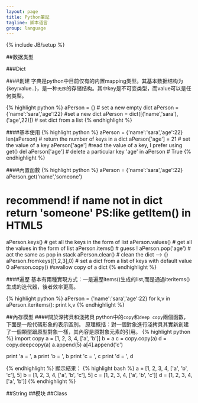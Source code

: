 ```yaml
---
layout: page
title: Python筆記
tagline: 脚本语言
group: language
---
```

{% include JB/setup %}

##数据类型

###Dict

####創建
字典是python中目前仅有的内置mapping类型。其基本数据结构为{key:value..}，是一种`无序`的存储结构。其中key是不可变类型，而value可以是任何类型。

{% highlight python %}
aPerson = {} # set a new empty dict
aPerson = {'name':'sara','age':22} #set a new dict
aPerson = dict([('name','sara'),('age',22)]) # set dict from a list
{% endhighlight %}

####基本使用
{% highlight python %}
aPerson = {'name':'sara','age':22}
len(aPerson) # return the number of keys in a dict
aPerson['age'] = 21 # set the value of a key
aPerson['age'] #read the value of a key, I prefer using get()
del aPerson['age'] # delete a particular key
'age' in aPerson # True
{% endhighlight %}

####內置函數
{% highlight python %}
aPerson = {'name':'sara','age':22}
aPerson.get('name','someone') 
# recommend! if name not in dict return 'someone'  PS:like getItem() in HTML5
aPerson.keys() # get all the keys in the form of list
aPerson.values() # get all the values in the form of list
aPerson.items() # guess !
aPerson.pop('age') # act the same as pop in stack
aPerson.clear() # clean the dict --> {}
aPerson.fromkeys([1,2,3],0) # set a dict from a list of keys with default value 0
aPerson.copy() #swallow copy of a dict
{% endhighlight %}

####遍歷
基本有兩種實現方式：一是遍歷items()生成的list,而是通過iteritems()生成的迭代器，後者效率更高。

{% highlight python %}
aPerson = {'name':'sara','age':22}
for k,v in aPerson.iteritems():
    print k,v
{% endhighlight %}



##內存模型
####關於深拷貝和淺拷貝
python中的`copy`和`deep copy`兩個函數，下面是一段代碼形象的表示區別。
原理概括：對一個對象進行淺拷貝其實新創建了一個類型跟原型對象一樣，其內容是原對象元素的引用。
{% highlight python %}
import copy
a = [1, 2, 3, 4, ['a', 'b']] 
b = a 
c = copy.copy(a) 
d = copy.deepcopy(a) 
a.append(5) 
a[4].append('c')

print 'a = ', a
print 'b = ', b
print 'c = ', c
print 'd = ', d

{% endhighlight %}
顯示結果：
{% highlight bash %}
a =  [1, 2, 3, 4, ['a', 'b', 'c'], 5]
b =  [1, 2, 3, 4, ['a', 'b', 'c'], 5]
c =  [1, 2, 3, 4, ['a', 'b', 'c']]
d =  [1, 2, 3, 4, ['a', 'b']]
{% endhighlight %}


##String
##模块
##Class